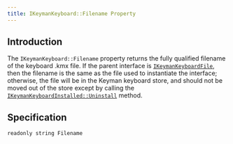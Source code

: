 ```yaml
---
title: IKeymanKeyboard::Filename Property
---
```


## Introduction

The `IKeymanKeyboard::Filename` property returns the fully qualified
filename of the keyboard .kmx file. If the parent interface is
[`IKeymanKeyboardFile`](../IKeymanKeyboardFile), then the filename is
the same as the file used to instantiate the interface; otherwise, the
file will be in the Keyman keyboard store, and should not be moved out
of the store except by calling the
[`IKeymanKeyboardInstalled::Uninstall`](../IKeymanKeyboardInstalled/Uninstall)
method.

## Specification

``` clike
readonly string Filename
```
